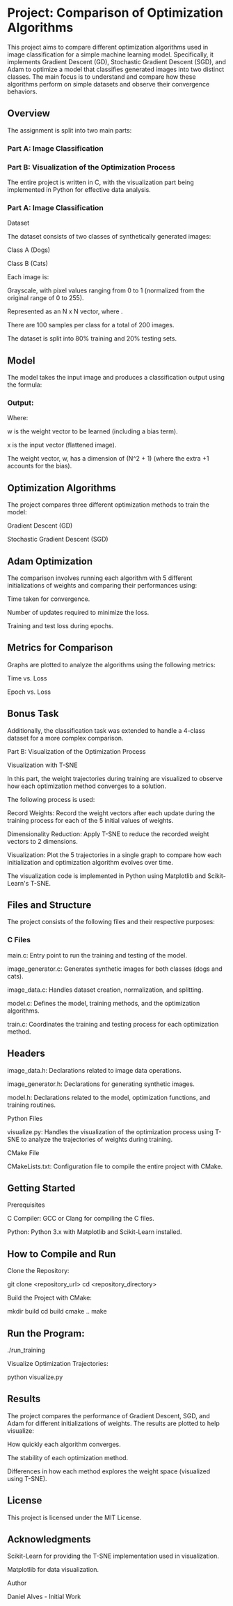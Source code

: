 # Project: Comparison of Optimization Algorithms

This project aims to compare different optimization algorithms used in image classification for a simple machine learning model. Specifically, it implements Gradient Descent (GD), Stochastic Gradient Descent (SGD), and Adam to optimize a model that classifies generated images into two distinct classes. The main focus is to understand and compare how these algorithms perform on simple datasets and observe their convergence behaviors.

## Overview

The assignment is split into two main parts:

### Part A: Image Classification

### Part B: Visualization of the Optimization Process

The entire project is written in C, with the visualization part being implemented in Python for effective data analysis.

### Part A: Image Classification

Dataset

The dataset consists of two classes of synthetically generated images:

Class A (Dogs)

Class B (Cats)

Each image is:

Grayscale, with pixel values ranging from 0 to 1 (normalized from the original range of 0 to 255).

Represented as an N x N vector, where .

There are 100 samples per class for a total of 200 images.

The dataset is split into 80% training and 20% testing sets.

## Model

The model takes the input image and produces a classification output using the formula:

### Output:

Where:

w is the weight vector to be learned (including a bias term).

x is the input vector (flattened image).

The weight vector, w, has a dimension of (N^2 + 1) (where the extra +1 accounts for the bias).

## Optimization Algorithms

The project compares three different optimization methods to train the model:

Gradient Descent (GD)

Stochastic Gradient Descent (SGD)

## Adam Optimization

The comparison involves running each algorithm with 5 different initializations of weights and comparing their performances using:

Time taken for convergence.

Number of updates required to minimize the loss.

Training and test loss during epochs.

## Metrics for Comparison

Graphs are plotted to analyze the algorithms using the following metrics:

Time vs. Loss

Epoch vs. Loss

## Bonus Task

Additionally, the classification task was extended to handle a 4-class dataset for a more complex comparison.

Part B: Visualization of the Optimization Process

Visualization with T-SNE

In this part, the weight trajectories during training are visualized to observe how each optimization method converges to a solution.

The following process is used:

Record Weights: Record the weight vectors after each update during the training process for each of the 5 initial values of weights.

Dimensionality Reduction: Apply T-SNE to reduce the recorded weight vectors to 2 dimensions.

Visualization: Plot the 5 trajectories in a single graph to compare how each initialization and optimization algorithm evolves over time.

The visualization code is implemented in Python using Matplotlib and Scikit-Learn's T-SNE.

## Files and Structure

The project consists of the following files and their respective purposes:

### C Files

main.c: Entry point to run the training and testing of the model.

image_generator.c: Generates synthetic images for both classes (dogs and cats).

image_data.c: Handles dataset creation, normalization, and splitting.

model.c: Defines the model, training methods, and the optimization algorithms.

train.c: Coordinates the training and testing process for each optimization method.

## Headers

image_data.h: Declarations related to image data operations.

image_generator.h: Declarations for generating synthetic images.

model.h: Declarations related to the model, optimization functions, and training routines.

Python Files

visualize.py: Handles the visualization of the optimization process using T-SNE to analyze the trajectories of weights during training.

CMake File

CMakeLists.txt: Configuration file to compile the entire project with CMake.

## Getting Started

Prerequisites

C Compiler: GCC or Clang for compiling the C files.

Python: Python 3.x with Matplotlib and Scikit-Learn installed.

## How to Compile and Run

Clone the Repository:

git clone <repository_url>
cd <repository_directory>

Build the Project with CMake:

mkdir build
cd build
cmake ..
make

## Run the Program:

./run_training

Visualize Optimization Trajectories:

python visualize.py

## Results

The project compares the performance of Gradient Descent, SGD, and Adam for different initializations of weights. The results are plotted to help visualize:

How quickly each algorithm converges.

The stability of each optimization method.

Differences in how each method explores the weight space (visualized using T-SNE).

## License

This project is licensed under the MIT License.

## Acknowledgments

Scikit-Learn for providing the T-SNE implementation used in visualization.

Matplotlib for data visualization.

Author

Daniel Alves - Initial Work

